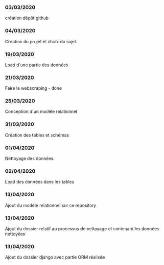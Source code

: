 ### 03/03/2020 
création dépôt github
### 04/03/2020 
Création du projet et choix du sujet.
### 19/03/2020 
Load d'une partie des données
### 21/03/2020 
Faire le webscraping - done
### 25/03/2020 
Conception d'un modèle relationnel
### 31/03/2020 
Création des tables et schémas
### 01/04/2020
Nettoyage des données
### 02/04/2020 
Load des données dans les tables
### 13/04/2020
Ajout du modèle relationnel sur ce repository
### 13/04/2020
Ajout du dossier relatif au processus de nettoyage et contenant les données nettoyées
### 13/04/2020
Ajout du dossier django avec partie ORM réalisée